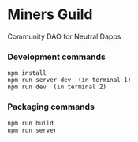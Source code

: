# Miners Guild 

Community DAO for Neutral Dapps
 

 
 

### Development commands
```
npm install
npm run server-dev  (in terminal 1)
npm run dev  (in terminal 2)
```

### Packaging commands
```
npm run build
npm run server
```
 
